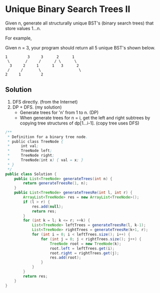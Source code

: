 # Unique Binary Search Trees II

Given n, generate all structurally unique BST's (binary search trees) that store values 1...n.

For example,

Given n = 3, your program should return all 5 unique BST's shown below.

    1         3     3      2      1
     \       /     /      / \      \
      3     2     1      1   3      2
     /     /       \                 \
    2     1         2                 

## Solution

1. DFS directly. (from the Internet)
2. DP + DFS. (my solution)
    + Generate trees for 'n' from 1 to n. (DP)
    + When generate trees for n = i, get the left and right subtrees by copying tree structures of dp[1...i-1]. (copy tree uses DFS)

```java
/**
 * Definition for a binary tree node.
 * public class TreeNode {
 *     int val;
 *     TreeNode left;
 *     TreeNode right;
 *     TreeNode(int x) { val = x; }
 * }
 */
public class Solution {
    public List<TreeNode> generateTrees(int n) {
        return generateTreesRe(1, n);
    }
    public List<TreeNode> generateTreesRe(int l, int r) {
        ArrayList<TreeNode> res = new ArrayList<TreeNode>();
        if (l > r) {
            res.add(null);
            return res;
        }
        for (int k = l; k <= r; ++k) {
            List<TreeNode> leftTrees = generateTreesRe(l, k-1);
            List<TreeNode> rightTrees = generateTreesRe(k+1, r);
            for (int i = 0; i < leftTrees.size(); i++) {
                for (int j = 0; j < rightTrees.size(); j++) {
                    TreeNode root = new TreeNode(k);
                    root.left = leftTrees.get(i);
                    root.right = rightTrees.get(j);
                    res.add(root);
                }
            }
        }
        return res;
    }
}
```